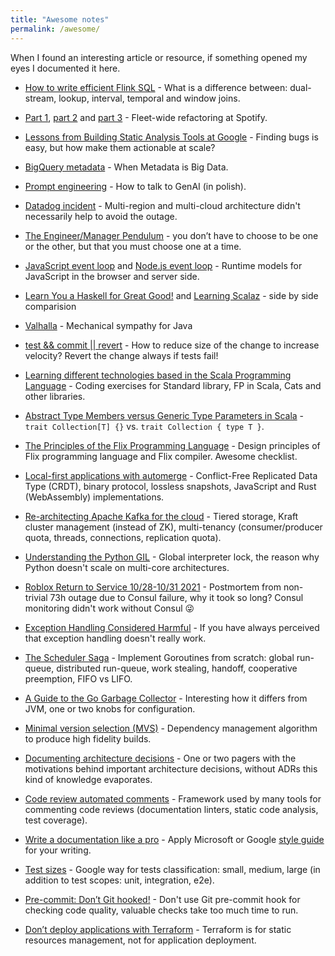 ```yaml
---
title: "Awesome notes"
permalink: /awesome/
---
```


When I found an interesting article or resource, if something opened my eyes I documented it here.

* [How to write efficient Flink SQL](https://www.alibabacloud.com/blog/how-to-write-simple-and-efficient-flink-sql_600148) -
What is a difference between: dual-stream, lookup, interval, temporal and window joins.

* [Part 1](https://engineering.atspotify.com/2023/04/spotifys-shift-to-a-fleet-first-mindset-part-1/), 
[part 2](https://engineering.atspotify.com/2023/05/fleet-management-at-spotify-part-2-the-path-to-declarative-infrastructure/) and 
[part 3](https://engineering.atspotify.com/2023/05/fleet-management-at-spotify-part-3-fleet-wide-refactoring/) -
Fleet-wide refactoring at Spotify.

* [Lessons from Building Static Analysis Tools at Google](https://cacm.acm.org/magazines/2018/4/226371-lessons-from-building-static-analysis-tools-at-google/fulltext) -
Finding bugs is easy, but how make them actionable at scale?

* [BigQuery metadata](http://vldb.org/pvldb/vol14/p3083-edara.pdf) -
When Metadata is Big Data.

* [Prompt engineering](https://www.promptopedia.pl) -
How to talk to GenAI (in polish).

* [Datadog incident](https://www.datadoghq.com/blog/2023-03-08-multiregion-infrastructure-connectivity-issue/) -
Multi-region and multi-cloud architecture didn't necessarily help to avoid the outage.

* [The Engineer/Manager Pendulum](https://www.infoq.com/presentations/hands-on-coding-managers/) -
you don’t have to choose to be one or the other, but that you must choose one at a time.

* [JavaScript event loop](https://developer.mozilla.org/en-US/docs/Web/JavaScript/EventLoop)
and [Node.js event loop](https://nodejs.org/en/docs/guides/event-loop-timers-and-nexttick#what-is-the-event-loop) -
Runtime models for JavaScript in the browser and server side.

* [Learn You a Haskell for Great Good!](http://learnyouahaskell.com/chapters) and [Learning Scalaz](https://eed3si9n.com/learning-scalaz/) -
side by side comparision

* [Valhalla](https://openjdk.org/projects/valhalla/design-notes/state-of-valhalla/01-background) -
Mechanical sympathy for Java

* [test && commit || revert](https://medium.com/@kentbeck_7670/test-commit-revert-870bbd756864) -
How to reduce size of the change to increase velocity? Revert the change always if tests fail!

* [Learning different technologies based in the Scala Programming Language](https://www.scala-exercises.org) - Coding exercises for Standard library, FP in Scala, Cats and other libraries.

* [Abstract Type Members versus Generic Type Parameters in Scala](https://www.artima.com/weblogs/viewpost.jsp?thread=270195) - `trait Collection[T] {}` vs. `trait Collection { type T }`.

* [The Principles of the Flix Programming Language](https://flix.dev/principles/) -
  Design principles of Flix programming language and Flix compiler. Awesome checklist.

* [Local-first applications with automerge](https://youtu.be/I4aVMYhL8Pk) -
  Conflict-Free Replicated Data Type (CRDT), binary protocol, lossless snapshots, JavaScript and Rust (WebAssembly) implementations.

* [Re-architecting Apache Kafka for the cloud](https://youtu.be/ZSuoLgNWBRU) -
  Tiered storage, Kraft cluster management (instead of ZK), multi-tenancy (consumer/producer quota, threads, connections, replication quota).

* [Understanding the Python GIL](https://youtu.be/Obt-vMVdM8s) -
  Global interpreter lock, the reason why Python doesn't scale on multi-core architectures.

* [Roblox Return to Service 10/28-10/31 2021](https://blog.roblox.com/2022/01/roblox-return-to-service-10-28-10-31-2021/) -
  Postmortem from non-trivial 73h outage due to Consul failure, why it took so long?
  Consul monitoring didn't work without Consul 😜

* [Exception Handling Considered Harmful](https://www.lighterra.com/papers/exceptionsharmful/) -
  If you have always perceived that exception handling doesn't really work.

* [The Scheduler Saga](https://youtu.be/YHRO5WQGh0k) -
  Implement Goroutines from scratch: global run-queue, distributed run-queue, work stealing, handoff, cooperative preemption, FIFO vs LIFO.

* [A Guide to the Go Garbage Collector](https://go.dev/doc/gc-guide) -
  Interesting how it differs from JVM, one or two knobs for configuration.

* [Minimal version selection (MVS)](https://research.swtch.com/vgo-mvs) -
  Dependency management algorithm to produce high fidelity builds.

* [Documenting architecture decisions](https://cognitect.com/blog/2011/11/15/documenting-architecture-decisions) -
  One or two pagers with the motivations behind important architecture decisions, without ADRs this kind of knowledge evaporates.

* [Code review automated comments](https://github.com/reviewdog/reviewdog) -
  Framework used by many tools for commenting code reviews (documentation linters, static code analysis, test coverage).

* [Write a documentation like a pro](https://vale.sh) -
  Apply Microsoft or Google [style guide](https://github.com/errata-ai/packages) for your writing.

* [Test sizes](https://testing.googleblog.com/2010/12/test-sizes.html) -
  Google way for tests classification: small, medium, large (in addition to test scopes: unit, integration, e2e).

* [Pre-commit: Don’t Git hooked!](https://www.thoughtworks.com/insights/blog/pre-commit-don-t-git-hooked) -
  Don't use Git pre-commit hook for checking code quality, valuable checks take too much time to run.

* [Don’t deploy applications with Terraform](https://medium.com/google-cloud/dont-deploy-applications-with-terraform-2f4508a45987) -
  Terraform is for static resources management, not for application deployment.
